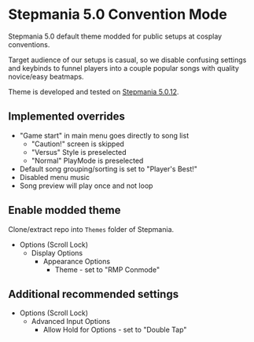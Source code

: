 # Stepmania 5.0 Convention Mode

Stepmania 5.0 default theme modded for public setups at cosplay conventions.

Target audience of our setups is casual, so we disable confusing settings and keybinds to funnel players into a couple popular songs with quality novice/easy beatmaps.

Theme is developed and tested on [Stepmania 5.0.12](https://www.stepmania.com/download/).

## Implemented overrides
- "Game start" in main menu goes directly to song list
    - "Caution!" screen is skipped
    - "Versus" Style is preselected
    - "Normal" PlayMode is preselected
- Default song grouping/sorting is set to "Player's Best!"
- Disabled menu music
- Song preview will play once and not loop

## Enable modded theme
Clone/extract repo into `Themes` folder of Stepmania.
- Options (Scroll Lock)
    - Display Options
        - Appearance Options
            - Theme - set to "RMP Conmode"

## Additional recommended settings
- Options (Scroll Lock)
    - Advanced Input Options
        - Allow Hold for Options - set to "Double Tap"
